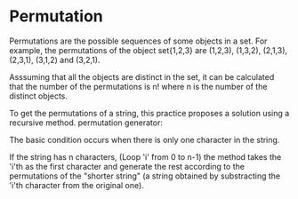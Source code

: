 Permutation
===========

Permutations are the possible sequences of some objects in a set. For example, the permutations of the object set{1,2,3} are (1,2,3), (1,3,2), (2,1,3), (2,3,1), (3,1,2) and (3,2,1). 

Asssuming that all the objects are distinct in the set, it can be calculated that the number of the permutations is n! where n is the number of the distinct objects.

To get the permutations of a string, this practice proposes a solution using a recursive method. 
permutation generator:

The basic condition occurs when there is only one character in the string.

If the string has n characters, (Loop 'i' from 0 to n-1) the method takes the 'i'th as the first character and generate the rest according to the permutations of the "shorter string" (a string obtained by substracting the 'i'th character from the original one).
